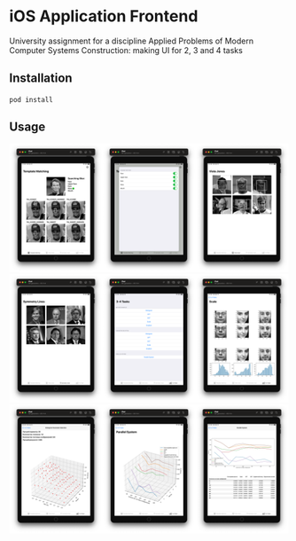 # iOS Application Frontend
University assignment for a discipline Applied Problems of Modern Computer Systems Construction: making UI for 2, 3 and 4 tasks

## Installation

```
pod install
```

## Usage

![](https://github.com/N-ihad/media/blob/master/2-3-4-uni-tasks-1.png?raw=true)
![](https://github.com/N-ihad/media/blob/master/2-3-4-uni-tasks-2.png?raw=true)
![](https://github.com/N-ihad/media/blob/master/2-3-4-uni-tasks-3.png?raw=true)
